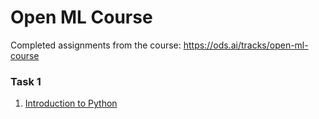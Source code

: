 # Open ML Course
Completed assignments from the course: https://ods.ai/tracks/open-ml-course

### Task 1
1. [Introduction to Python](https://github.com/AlexeyPopov1997/open-ml-course-/tree/master/Introduction%20to%20Python)
